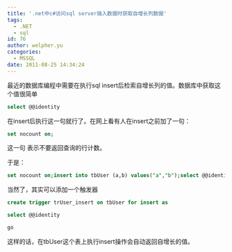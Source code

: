 ```yaml
---
title: '.net中c#访问sql server插入数据时获取自增长列数据'
tags:
  - .NET
  - sql
id: 76
author: welpher.yu
categories:
  - MSSQL
date: 2011-08-25 14:34:24
---
```


最近的数据库编程中需要在执行sql insert后检索自增长列的值。数据库中获取这个值很简单

``` sql
select @@identity
```

在insert后执行这一句就行了。在网上看有人在insert之前加了一句：

``` sql
set nocount on;
```

这一句 表示不要返回查询的行计数。

于是：

``` sql
set nocount on;insert into tbUser (a,b) values("a","b");select @@identity;
```

当然了，其实可以添加一个触发器

``` sql
create trigger trUser_insert on tbUser for insert as

select @@identity

go
```

这样的话，在tbUser这个表上执行insert操作会自动返回自增长的值。